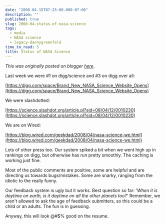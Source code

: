 ```yaml
---
date: "2008-04-15T07:25:00.000-07:00"
description: ""
published: true
slug: 2008-04-status-of-nasa-science
tags:
  - media
  - NASA science
  - legacy-dannygreenfeld
time_to_read: 5
title: Status of NASA Science
---
```


_This was originally posted on blogger [here](https://dannygreenfeld.blogspot.com/2008/04/status-of-nasa-science.html)_.

Last week we were #1 on digg/science and #3 on digg over all:

[https://digg.com/space/Brand_New_NASA_Science_Website_Opens](https://digg.com/space/Brand_New_NASA_Science_Website_Opens)

We were slashdotted:

[https://science.slashdot.org/article.pl?sid=08/04/12/0010230](https://science.slashdot.org/article.pl?sid=08/04/12/0010230)

We are on Wired:

[https://blog.wired.com/geekdad/2008/04/nasa-science-we.html](https://blog.wired.com/geekdad/2008/04/nasa-science-we.html)

Lots of other press too. Our system spiked a bit when we went high up in rankings on digg, but otherwise has run pretty smoothly. The caching is working just fine.

Most of the public comments are positive, some are helpful and are directing us towards bugs/mistakes. Some are snarky, ranging from the idiotic to the really funny.

Our feedback system is ugly but it works. Best question so far: '<i>When it is daytime on earth, is it daytime on all the other planets too?</i>' Remember, we aren't allowed to ask the age of feedback submitters, so this could be a child or an adults. The fun is in guessing.

Anyway, this will look @#$% good on the resume.
